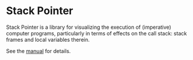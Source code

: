 # Stack Pointer

Stack Pointer is a library for visualizing the execution of (imperative) computer programs, particularly in terms of effects on the call stack: stack frames and local variables therein.

See the [manual](docs/manual.pdf) for details.
